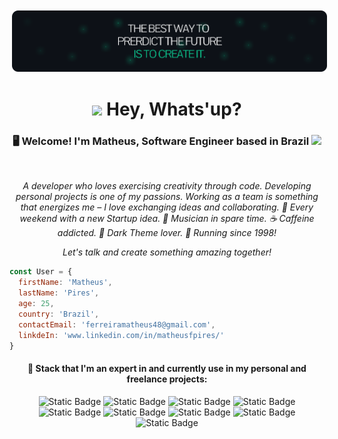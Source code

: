 <p align="center">
<img src="https://github.com/theoxys/theoxys/blob/master/Group%201497BGGG.png" alt="BlackFex" style="vertical-align:top; margin:4px">
</p>

<h1 align="center"> <img src="https://emojis.slackmojis.com/emojis/images/1643515422/14423/cat-roomba.gif?1643515422" width="30"/> Hey, Whats'up?</h1>

<div align="center">
<h3>🖥 Welcome! I'm Matheus, Software Engineer based in Brazil <img src="https://cdn-icons-png.flaticon.com/512/3909/3909370.png" width="18"/></h3>
</br>
  
<p>
<i>A developer who loves exercising creativity through code. Developing personal projects is one of my passions. Working as a team is something that energizes me – I love exchanging ideas and collaborating. 🚀 Every weekend with a new Startup idea. 🎵 Musician in spare time. ☕ Caffeine addicted. 🖤 Dark Theme lover. 👶 Running since 1998!</i>
</p>

<p><i>
Let's talk and create something amazing together!
</i></p>
</div>

```javascript
const User = {
  firstName: 'Matheus',
  lastName: 'Pires',
  age: 25,
  country: 'Brazil',
  contactEmail: 'ferreiramatheus48@gmail.com',
  linkdeIn: 'www.linkedin.com/in/matheusfpires/'
}
```
<div align="center">

#### 🔸 Stack that I'm an expert in and currently use in my personal and freelance projects:
![Static Badge](https://img.shields.io/badge/Typescript-blue?logo=typescript&logoColor=white&style=for-the-badge)
![Static Badge](https://img.shields.io/badge/Next13-black?logo=nextdotjs&logoColor=white&style=for-the-badge)
![Static Badge](https://img.shields.io/badge/TailwindCSS-darkslategrey?logo=tailwindcss&logoColor=white&style=for-the-badge)
![Static Badge](https://img.shields.io/badge/Prisma-cadetblue?logo=prisma&logoColor=white&style=for-the-badge)
![Static Badge](https://img.shields.io/badge/Node-green?logo=nodedotjs&logoColor=white&style=for-the-badge)
![Static Badge](https://img.shields.io/badge/NestJS-firebrick?logo=nestjs&logoColor=white&style=for-the-badge)
![Static Badge](https://img.shields.io/badge/Planetscale-black?logo=planetscale&logoColor=white&style=for-the-badge)
![Static Badge](https://img.shields.io/badge/Railway-indigo?logo=railway&logoColor=white&style=for-the-badge)
![Static Badge](https://img.shields.io/badge/Amazon%20S3-goldenrod?logo=amazonaws&logoColor=white&style=for-the-badge)

</div>



